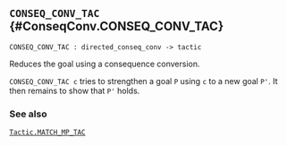 ## `CONSEQ_CONV_TAC` {#ConseqConv.CONSEQ_CONV_TAC}


```
CONSEQ_CONV_TAC : directed_conseq_conv -> tactic
```



Reduces the goal using a consequence conversion.


`CONSEQ_CONV_TAC c` tries to strengthen a goal `P` using
`c` to a new goal `P'`. It then remains to show that `P'` holds.

### See also

[`Tactic.MATCH_MP_TAC`](#Tactic.MATCH_MP_TAC)

